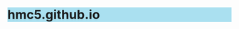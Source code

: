 # hmc5.github.io
<!DOCTYPE html>
<html>
    <head>
        <title>Spin-off of "Project: Recipe book"</title>
        <meta charset="utf-8">
        <style>
        
        h1 {color:rgb(250, 8, 8);}
        
        h2 {color:blue;}
        
        h1 {background-color:rgb(170, 224, 240);}
        
        #R1 {background-color:rgb(84, 240, 159);}
        
        #R2 {background-color:rgb(84, 240, 159);}
        
        #R3 {background-color:rgb(84, 240, 159);}
        
        #c {color:green;}
        
        </style>
    </head>
    <body>
       <br>
        <h1>RPM's Recipe Book</h1>
        
        <!-- contents -->
        
        <h2 id="c">Contents:</h2>
        
        <ol>
            <li><a href="#R1">Recipe #1 Pasta</a></li>
            <li><a href="#R2">Recipe #2 Nasi Lemak</a></li>
            <li><a href="#R3">Recipe #3 Chicken Burger</a></li>
        </ol>
        
        <!-- recipe 1 pasta -->
        
        <h2 id="R1">Recipe #1 Pasta</h2>
        
        <img src="https://upload.wikimedia.org/wikipedia/commons/thumb/c/c4/Spaghetti_bolognese_%28hozinja%29.jpg/220px-Spaghetti_bolognese_%28hozinja%29.jpg" alt="bolognese pasta">
        
        
        <ul>
            <li><strong>Time:</strong> 45 min</li>
            <li><strong>Serves:</strong> 4</li>
        </ul>
        
        <table>
            <thead>
                <tr>
                    <th><h3>Ingredients</h3></th>
                    <th><h3>Quantity</h3></th>
                </tr>
            </thead>
            <tbody>
                <tr>
                    <th>tomato</th>
                    <th>910g</th>
                </tr>
                <tr>
                    <th>angel hair pasta</th>
                    <th>1 (240ml)</th>
                </tr>
                <tr>
                    <th>olive oil</th>
                    <th>1 tablespoon</th>
                </tr>
                <tr>
                    <th>crushed garlic</th>
                    <th>4 cloves</th>
                </tr>
                <tr>
                    <th>tomato paste</th>
                    <th>1 tablespoon</th>
                </tr>
                <tr>
                    <th>salt and ground black pepper</th>
                    <th>according to your taste</th>
                </tr>
                <tr>
                    <th>chopped fresh basil</th>
                    <th>1 tablespoon</th>
                </tr>
                <tr>
                    <th>grated Parmesan cheese</th>
                    <th>¼ cup</th>
                </tr>
            </tbody>
        </table>
        
        <p id="pasta"><strong>Tips:</strong>There are many variations to try for this pasta. A few favorite examples: sauté fresh quartered mushrooms with the garlic, or add shoestring zucchini along with the tomato.</p>
        
        <p id="pasta"><strong>Step 1:</strong> Place tomatoes in a large pot and cover with cold water. Bring just to a boil. Pour off water, and cover again with cold water. Peel the skin off tomatoes and cut into small pieces..
</p>
        <p id="pasta"><strong>Step 2:</strong>Bring a large pot of lightly salted water to a boil. Cook angel hair pasta in the boiling water, stirring occasionally, until tender yet firm to the bite, 4 to 5 minutes.</p>
        
        <p id="pasta"><strong>Step 3:</strong>Meanwhile, heat olive oil in a large skillet or pan, making sure there is enough to cover the bottom of the pan, and sauté garlic until opaque but not browned. Stir in tomato paste. Immediately stir in the tomatoes, salt, and pepper. Reduce heat, and simmer until pasta is ready, adding basil at the end.</p>
        
        <p id="pasta"><strong>Step 4:</strong>Drain pasta, do not rinse in cold water. Toss with a bit of olive oil, then mix into the sauce.</p>
        
        <p id="pasta"><strong>Step 5:</strong>Reduce heat as low as possible. Keep warm, uncovered, for about 10 minutes when it is ready to serve. Garnish generously with fresh Parmesan cheese.</p>
        
        
    <p><em>Source: <a href="https://www.allrecipes.com/recipe/11691/tomato-and-garlic-pasta/">allrecipies.com</a></em></p>
    
    <!-- recipe 2 -->
    
    <h2 id="R2">Recipe #2 Nasi Lemak</h2>
        
        <img src="https://upload.wikimedia.org/wikipedia/commons/thumb/5/55/Nasi_Lemak_dengan_Chili_Nasi_Lemak_dan_Sotong_Pedas%2C_di_Penang_Summer_Restaurant.jpg/220px-Nasi_Lemak_dengan_Chili_Nasi_Lemak_dan_Sotong_Pedas%2C_di_Penang_Summer_Restaurant.jpg" alt="nasi lemak">
        
        
        <ul>
            <li><strong>Time:</strong> 1hr 25min</li>
            <li><strong>Serves:</strong> 8</li>
        </ul>
        
        <table>
            <thead>
                <tr>
                    <th><h3>Ingredients</h3></th>
                    <th><h3>Quantity</h3></th>
                </tr>
            </thead>
            <tbody>
                <tr>
                    <th>rice(recommended basmati rice)</th>
                    <th>8 cups</th>
                </tr>
                <tr>
                    <th>pandan leaves</th>
                    <th>a few</th>
                </tr>
                <tr>
                    <th>ginger</th>
                    <th>1</th>
                </tr>
                <tr>
                    <th>garlic</th>
                    <th>1 cloves</th>
                </tr>
                <tr>
                    <th>onion</th>
                    <th>1</th>
                </tr>
                <tr>
                    <th>coconut milk</th>
                    <th>2 bowl</th>
                </tr>
                <tr>
                    <th>sambal paste</th>
                    <th>8 serving</th>
                </tr>
                <tr>
                    <th>dry anchorvies</th>
                    <th>according to your taste</th>
                </tr>
                <tr>
                    <th>spices</th>
                    <th>according to your taste</th>
                </tr>
                <tr>
                    <th>chicken</th>
                    <th>1 drumstick</th>
                </tr>
                <tr>
                    <th>egg</th>
                    <th>1</th>
                </tr>
                <tr>
                    <th>cucumber</th>
                    <th>2 slices</th>
                </tr>
            </tbody>
        </table>
        
        <p id="nl"><strong>Step 1(ayam):</strong> Blend/pound lemongrass, garlic and ginger into a paste. Set aside. Then, In a bowl add in chicken, pounded paste and the rest of the ingredients except egg and rice flour. Mix everything well. After that, Marinate overnight or at least 4 hours. Add egg and rice flour to marinated chicken, coating them well. Set aside. Lastly, Heat a pot of oil on medium heat. Lastly, Fry chicken until golden brown and fully cooked. Place paper towel to drain the excess oil.
</p>
        <p id="nl"><strong>Step 2(sambal):</strong>Read the instructions on the sambal packaging on what to do.</p>
        
        <p id="nl"><strong>Step 3(basmati rice):</strong>Note: change the ratio (coconut milk : water) if you prefer the rice to be less buttery. Soak basmati rice with water for 30 minutes. Drain right before using.Then, Place the rest of the ingredients in a pot and bring to a boil, then add in rice. Bring it back to a simmer, cover pot with a lid and cook on low heat for 20 minutes. Remove from the heat and leave it for another 10 minutes before fluffing up the rice and serve.</p>
        
    <p><em>Source: <a href="https://www.elmundoeats.com/en/nasi-lemak/">elmundoeats.com</a></em></p>
    
    <!-- recipe 3 -->
    
    <h2 id="R3">Recipe #3 Chicken Burger</h2>
        
        <img src="https://upload.wikimedia.org/wikipedia/commons/6/62/NCI_Visuals_Food_Hamburger.jpg" alt="hamburger" width="400">
        
        
        <ul>
            <li><strong>Time:</strong> 20 min</li>
            <li><strong>Serves:</strong> 4</li>
        </ul>
        
        <table>
            <thead>
                <tr>
                    <th><h3>Ingredients</h3></th>
                    <th><h3>Quantity</h3></th>
                </tr>
            </thead>
            <tbody>
                <tr>
                    <th>extra-lean ground chicken</th>
                    <th>450g</th>
                </tr>
                <tr>
                    <th>Italian-seasoned bread crumbs, divided</th>
                    <th>½ cup</th>
                </tr>
                <tr>
                    <th>grated small onion</th>
                    <th>½ cup</th>
                </tr>
                <tr>
                    <th>egg</th>
                    <th>1</th>
                </tr>
                <tr>
                    <th>garlic(minced)</th>
                    <th>2 cloves</th>
                </tr>
                <tr>
                    <th>salt and ground black pepper</th>
                    <th>according to your taste</th>
                </tr>
                <tr>
                    <th>olive oil</th>
                    <th>2 tablespoon</th>
                </tr>
                <tr>
                    <th>OPTIONAL: sauce</th>
                    <th>according to your taste</th>
                </tr>
            </tbody>
        </table>
        
        <p id="burger"><strong>Tips:</strong>Ground turkey can be substituted for ground chicken with great results.</p>
    
        <p id="burger"><strong>Step 1:</strong> Mix ground chicken, 1/4 cup bread crumbs, onion, egg, and garlic in a bowl. Season with salt and pepper.</p>
        
        <p id="burger"><strong>Step 2:</strong>Moisten hands and shape chicken mixture, 2 tablespoons at a time, into flat, oval-shaped patties.</p>
        
        <p id="burger"><strong>Step 3:</strong>Spread remaining 1/4 cup bread crumbs in a shallow dish. Dip patties in bread crumbs to coat.</p>
        
        <p id="burger"><strong>Step 4:</strong>Heat olive oil in a large skillet over medium-high heat.</p>
        
        <p id="burger"><strong>Step 5:</strong>Cook patties in hot oil until deeply browned on the bottoms, 5 to 6 minutes. Turn patties and cook until other sides are browned, 3 to 4 minutes more.</p>
        
        
    <p><em>Source: <a href="https://www.allrecipes.com/recipe/232375/natashas-chicken-burgers/">allrecipies.com</a></em></p>
    
    </body>
</html>

